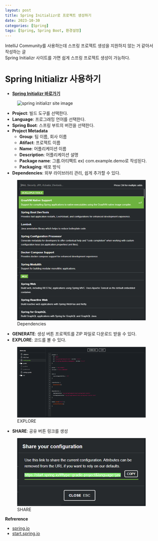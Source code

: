 ```yaml
---
layout: post
title: Spring Initializr로 프로젝트 생성하기
date: 2023-10-30 
categories: [Spring]
tags: [Spring, Spring Boot, 환경설정]
---
```

IntelliJ Community를 사용하는데 스프링 프로젝트 생성을 지원하지 않는 거 같아서 작성하는 글  
Spring Initializr 사이트를 가면 쉽게 스프링 프로젝트 생성이 가능하다.

# Spring Initializr 사용하기
- [**Spring Initializr 바로가기**](https://start.spring.io/)

<figure>
    <img src="http://res.cloudinary.com/dsxm1cqg6/image/upload/v1700728905/images/48089347-eafa-43b6-a649-6ba372f14a7a.png" alt="spring initializr site image" />
</figure>

- **Project**: 빌드 도구를 선택한다.
- **Language**: 프로그래밍 언어를 선택한다.
- **Spring Boot**: 스프링 부트의 버전을 선택한다.
- **Project Metadata**
  - **Group**: 팀 이름, 회사 이름
  - **Atifact**: 프로젝트 이름
  - **Name**: 어플리케이션 이름
  - **Description**: 어플리케이션 설명
  - **Package name**: 그룹.아티팩트 ex) com.example.demo로 작성된다.
  - **Packaging**: 배포 방식
- **Dependencies**: 외부 라이브러리 관리, 쉽게 추가할 수 있다.
<figure>
  <img src="/assets/img/2023-10-31/dependencies.png" alt="Dependencies" />
  <figcaption>Dependencies</figcaption>
</figure>

- **GENERATE**: 생성 버튼 프로젝트를 ZIP 파일로 다운로드 받을 수 있다.
- **EXPLORE**: 코드를 볼 수 있다.
<figure>
  <img src="/assets/img/2023-10-31/explore.png" alt="EXPLORE" />
  <figcaption>EXPLORE</figcaption>
</figure>

- **SHARE**: 공유 버튼 링크를 생성
<figure>
  <img src="/assets/img/2023-10-31/share.png" alt="SHARE" />
  <figcaption>SHARE</figcaption>
</figure>

**Refrerence**
- [spring.io](https://spring.io/guides/gs/spring-boot/)
- [start.spring.io](https://start.spring.io/)
